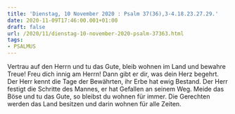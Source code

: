 ```yaml
---
title: 'Dienstag, 10 November 2020 : Psalm 37(36),3-4.18.23.27.29.'
date: 2020-11-09T17:46:00.001+01:00
draft: false
url: /2020/11/dienstag-10-november-2020-psalm-37363.html
tags: 
- PSALMUS
---
```


Vertrau auf den Herrn und tu das Gute, bleib wohnen im Land und bewahre Treue! Freu dich innig am Herrn! Dann gibt er dir, was dein Herz begehrt. Der Herr kennt die Tage der Bewährten, ihr Erbe hat ewig Bestand. Der Herr festigt die Schritte des Mannes, er hat Gefallen an seinem Weg. Meide das Böse und tu das Gute, so bleibst du wohnen für immer. Die Gerechten werden das Land besitzen und darin wohnen für alle Zeiten.